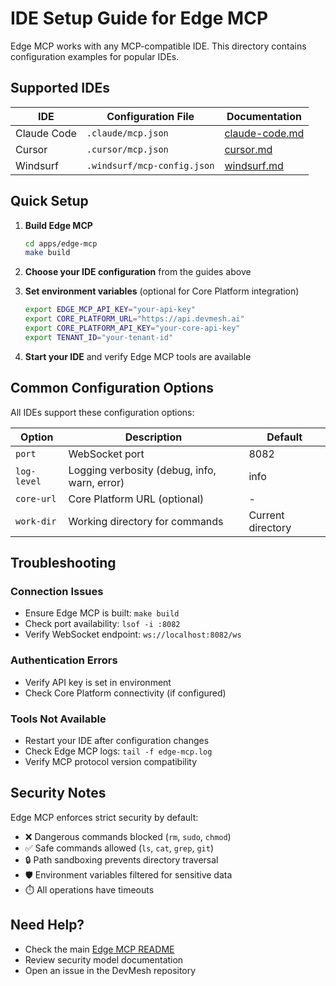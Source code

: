 # IDE Setup Guide for Edge MCP

Edge MCP works with any MCP-compatible IDE. This directory contains configuration examples for popular IDEs.

## Supported IDEs

| IDE | Configuration File | Documentation |
|-----|-------------------|---------------|
| Claude Code | `.claude/mcp.json` | [claude-code.md](./claude-code.md) |
| Cursor | `.cursor/mcp.json` | [cursor.md](./cursor.md) |
| Windsurf | `.windsurf/mcp-config.json` | [windsurf.md](./windsurf.md) |

## Quick Setup

1. **Build Edge MCP**
   ```bash
   cd apps/edge-mcp
   make build
   ```

2. **Choose your IDE configuration** from the guides above

3. **Set environment variables** (optional for Core Platform integration)
   ```bash
   export EDGE_MCP_API_KEY="your-api-key"
   export CORE_PLATFORM_URL="https://api.devmesh.ai"
   export CORE_PLATFORM_API_KEY="your-core-api-key"
   export TENANT_ID="your-tenant-id"
   ```

4. **Start your IDE** and verify Edge MCP tools are available

## Common Configuration Options

All IDEs support these configuration options:

| Option | Description | Default |
|--------|-------------|---------|
| `port` | WebSocket port | 8082 |
| `log-level` | Logging verbosity (debug, info, warn, error) | info |
| `core-url` | Core Platform URL (optional) | - |
| `work-dir` | Working directory for commands | Current directory |

## Troubleshooting

### Connection Issues
- Ensure Edge MCP is built: `make build`
- Check port availability: `lsof -i :8082`
- Verify WebSocket endpoint: `ws://localhost:8082/ws`

### Authentication Errors
- Verify API key is set in environment
- Check Core Platform connectivity (if configured)

### Tools Not Available
- Restart your IDE after configuration changes
- Check Edge MCP logs: `tail -f edge-mcp.log`
- Verify MCP protocol version compatibility

## Security Notes

Edge MCP enforces strict security by default:
- ❌ Dangerous commands blocked (`rm`, `sudo`, `chmod`)
- ✅ Safe commands allowed (`ls`, `cat`, `grep`, `git`)
- 🔒 Path sandboxing prevents directory traversal
- 🛡️ Environment variables filtered for sensitive data
- ⏱️ All operations have timeouts

## Need Help?

- Check the main [Edge MCP README](../../README.md)
- Review security model documentation
- Open an issue in the DevMesh repository